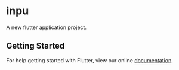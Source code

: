 # inpu

A new flutter application project.

## Getting Started

For help getting started with Flutter, view our online
[documentation](https://flutter.io/).
